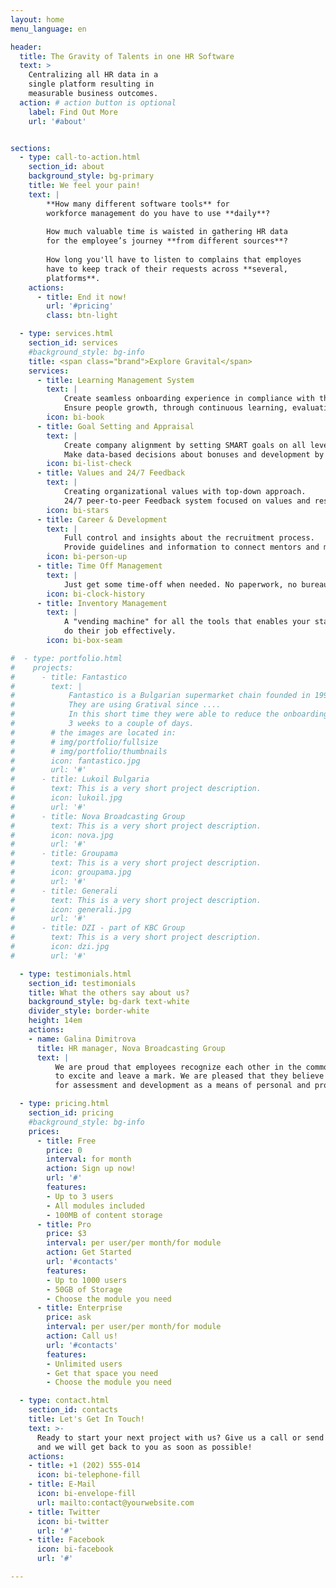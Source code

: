```yaml
---
layout: home
menu_language: en

header:
  title: The Gravity of Talents in one HR Software
  text: >
    Centralizing all HR data in a 
    single platform resulting in 
    measurable business outcomes.
  action: # action button is optional
    label: Find Out More
    url: '#about'


sections:
  - type: call-to-action.html
    section_id: about
    background_style: bg-primary
    title: We feel your pain!
    text: |
        **How many different software tools** for 
        workforce management do you have to use **daily**?
        
        How much valuable time is waisted in gathering HR data 
        for the employee’s journey **from different sources**?
        
        How long you'll have to listen to complains that employes
        have to keep track of their requests across **several, 
        platforms**.
    actions:
      - title: End it now!
        url: '#pricing'
        class: btn-light

  - type: services.html
    section_id: services
    #background_style: bg-info
    title: <span class="brand">Explore Gravital</span>
    services:
      - title: Learning Management System
        text: |
            Create seamless onboarding experience in compliance with the law.
            Ensure people growth, through continuous learning, evaluation and progress tracking.
        icon: bi-book
      - title: Goal Setting and Appraisal
        text: |
            Create company alignment by setting SMART goals on all levels with insighfull statistics.
            Make data-based decisions about bonuses and development by using regular appraisal campains.
        icon: bi-list-check
      - title: Values and 24/7 Feedback
        text: |
            Creating organizational values with top-down approach.
            24/7 peer-to-peer Feedback system focused on values and responsibilites.
        icon: bi-stars
      - title: Career & Development
        text: |
            Full control and insights about the recruitment process.
            Provide guidelines and information to connect mentors and mentees.
        icon: bi-person-up
      - title: Time Off Management
        text: |
            Just get some time-off when needed. No paperwork, no bureaucracy!
        icon: bi-clock-history
      - title: Inventory Management
        text: |
            A "vending machine" for all the tools that enables your staff to simlpy
            do their job effectively.
        icon: bi-box-seam

#  - type: portfolio.html
#    projects:
#      - title: Fantastico
#        text: |
#            Fantastico is a Bulgarian supermarket chain founded in 1991.
#            They are using Gratival since ....
#            In this short time they were able to reduce the onboarding time from
#            3 weeks to a couple of days.
#        # the images are located in:
#        # img/portfolio/fullsize
#        # img/portfolio/thumbnails
#        icon: fantastico.jpg
#        url: '#'
#      - title: Lukoil Bulgaria
#        text: This is a very short project description.
#        icon: lukoil.jpg
#        url: '#'
#      - title: Nova Broadcasting Group
#        text: This is a very short project description.
#        icon: nova.jpg
#        url: '#'
#      - title: Groupama
#        text: This is a very short project description.
#        icon: groupama.jpg
#        url: '#'
#      - title: Generali
#        text: This is a very short project description.
#        icon: generali.jpg
#        url: '#'
#      - title: DZI - part of KBC Group
#        text: This is a very short project description.
#        icon: dzi.jpg
#        url: '#'

  - type: testimonials.html
    section_id: testimonials
    title: What the others say about us?
    background_style: bg-dark text-white
    divider_style: border-white
    height: 14em
    actions:
    - name: Galina Dimitrova
      title: HR manager, Nova Broadcasting Group
      text: |
          We are proud that employees recognize each other in the common mission of creating inspiration,
          to excite and leave a mark. We are pleased that they believe in the meaning of the system
          for assessment and development as a means of personal and professional development.

  - type: pricing.html
    section_id: pricing
    #background_style: bg-info
    prices:
      - title: Free
        price: 0
        interval: for month
        action: Sign up now!
        url: '#'
        features:
        - Up to 3 users
        - All modules included
        - 100MB of content storage
      - title: Pro
        price: $3
        interval: per user/per month/for module
        action: Get Started
        url: '#contacts'
        features:
        - Up to 1000 users
        - 50GB of Storage
        - Choose the module you need
      - title: Enterprise
        price: ask
        interval: per user/per month/for module
        action: Call us!
        url: '#contacts'
        features:
        - Unlimited users
        - Get that space you need
        - Choose the module you need

  - type: contact.html
    section_id: contacts
    title: Let's Get In Touch!
    text: >-
      Ready to start your next project with us? Give us a call or send us an email
      and we will get back to you as soon as possible!
    actions:
    - title: +1 (202) 555-014
      icon: bi-telephone-fill
    - title: E-Mail
      icon: bi-envelope-fill
      url: mailto:contact@yourwebsite.com
    - title: Twitter
      icon: bi-twitter
      url: '#'
    - title: Facebook
      icon: bi-facebook
      url: '#'

---
```

